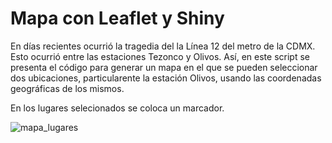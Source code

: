 # Mapa con Leaflet y Shiny

En días recientes ocurrió la tragedia del la Línea 12 del metro de la CDMX. Esto ocurrió entre las estaciones Tezonco y Olivos. Así, en este script se presenta el código para generar un mapa en el que se pueden seleccionar dos ubicaciones, particularente la estación Olivos, usando las coordenadas geográficas de los mismos. 

En los lugares selecionados se coloca un marcador.

![mapa_lugares](https://user-images.githubusercontent.com/65984679/118417089-2ea79f00-b678-11eb-88a2-0a8cbdec433c.png)



